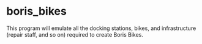 # boris_bikes

This program will emulate all the docking stations, bikes, and infrastructure (repair staff, and so on) required to create Boris Bikes. 

